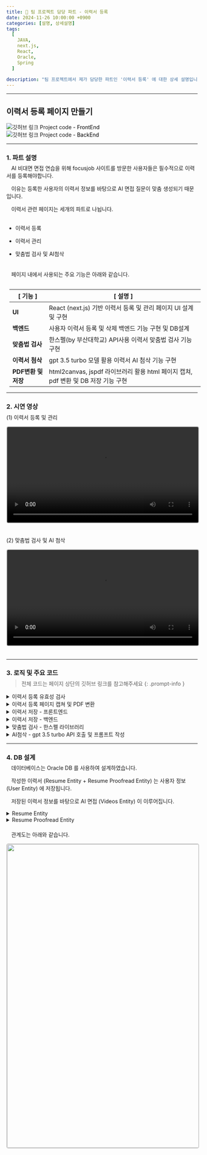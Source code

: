 ```yaml
---
title: 📝 팀 프로젝트 담당 파트 - 이력서 등록
date: 2024-11-26 10:00:00 +0900
categories: [설명, 상세설명]
tags:
  [
    JAVA,
    next.js,
    React,
    Oracle,
    Spring
  ]
  
description: "팀 프로젝트에서 제가 담당한 파트인 '이력서 등록' 에 대한 상세 설명입니다."
---
```


---


## <span class="centered-title">**이력서 등록 페이지 만들기**</span>

<div class="github-links-container2">
  <div class="github-link-box" onclick="window.open('https://github.com/yoonbin106/interview-front/tree/main/src/components/resume', '_blank')">
    <img src="/assets/img/favicons/깃허브.png" alt="깃허브 링크" class="github-icon">
    <span class="github-text">Project code<span style="color:black"> - FrontEnd</span></span>
  </div>

  <div class="github-link-box" onclick="window.open('https://github.com/yoonbin106/interview-back/tree/main/src/main/java/com/ictedu/resume', '_blank')">
    <img src="/assets/img/favicons/깃허브.png" alt="깃허브 링크" class="github-icon">
    <span class="github-text">Project code<span style="color:black"> - BackEnd</span></span>
  </div>
</div>

---

### <span class="larger-text" style="display: block; margin-bottom:-10px;">1. **파트 설명**</span>

ㅤAI 비대면 면접 연습을 위해 focusjob 사이트를 방문한 사용자들은 <span class="emphasize">필수적으로 이력서를 등록</span>해야합니다.

ㅤ이유는 등록한 사용자의 <span class="emphasize">이력서 정보를 바탕으로 AI 면접 질문이 맞춤 생성</span>되기 때문입니다.

ㅤ이력서 관련 페이지는 <span class="emphasize">세개의 파트</span>로 나뉩니다.

- <span class="little-title" style="display: block; margin-top:30px;">이력서 등록</span>

- <span class="little-title">이력서 관리</span>

- <span class="little-title" style="display: block;">맞춤법 검사 및 AI첨삭</span>


ㅤ<span style="display: block; margin-bottom:30px;">ㅤ페이지 내에서 사용되는 <span class="emphasize">주요 기능</span>은 아래와 같습니다.</span>

<table style="margin-bottom: 15px; margin-left:8px;">
  <thead>
    <tr>
      <th>[ 기능 ]</th>
      <th>[ 설명 ]</th>
    </tr>
  </thead>
  <tbody>
    <tr>
      <td><strong>UI</strong></td>
      <td>React (next.js) 기반 이력서 등록 및 관리 페이지 UI 설계 및 구현</td>
    </tr>
    <tr>
      <td><strong>백엔드</strong></td>
      <td>사용자 이력서 등록 및 삭제 백엔드 기능 구현 및 DB설계</td>
    </tr>
    <tr>
      <td><strong>맞춤법 검사</strong></td>
      <td>한스펠(by 부산대학교) API사용 이력서 맞춤법 검사 기능 구현</td>
    </tr>
    <tr>
      <td><strong>이력서 첨삭</strong></td>
      <td>gpt 3.5 turbo 모델 활용 이력서 AI 첨삭 기능 구현</td>
    </tr>
    <tr>
      <td><strong>PDF변환 및 저장</strong></td>
      <td>html2canvas, jspdf 라이브러리 활용 html 페이지 캡쳐, pdf 변환 및 DB 저장 기능 구현</td>
    </tr>
  </tbody>
</table>

---

### <span class="larger-text" style="display: block; margin-bottom:-10px;">2. **시연 영상**</span>

<span class="little-title">(1) 이력서 등록 및 관리</span>

<video controls style="width: 100%; max-width: 800px; margin-bottom: 20px; border: 2px solid #cccccc; border-radius: 5px;">
  <source src="{{ '/assets/video/이력서등록시연.mp4' | relative_url }}" type="video/mp4">
</video>

<span class="little-title">(2) 맞춤법 검사 및 AI 첨삭</span>

<video controls style="width: 100%; max-width: 800px; margin-bottom: 20px; border: 2px solid #cccccc; border-radius: 5px;">
  <source src="{{ '/assets/video/AI첨삭시연.mp4' | relative_url }}" type="video/mp4">
</video>

---

### <span class="larger-text" style="display: block; margin-bottom:-10px;">3. **로직 및 주요 코드**</span>

> 전체 코드는 페이지 상단의 깃허브 링크를 참고해주세요
{: .prompt-info }

<details>
<summary class="custom-summary">이력서 등록 유효성 검사</summary>
<div class="info-box">
  <p>아래 코드는 사용자가 작성한 이력서 데이터를 검증하기 위한 로직입니다.</p>
  <p>이력서 제목, 인적사항 (프로필 이미지, 성별, 상세주소), 자기소개, 지원동기, 학력 섹션에 대한 유효성을 점검합니다.</p>
  <p>오류가 있는 경우 사용자가 해당 입력 필드로 바로 이동할 수 있도록 스크롤 동작을 설정합니다.</p>
</div>

<div class = "toggle-content">
<pre class = "code-box">
<button class="copy-button">Copy</button>
<button class="close-button">Close</button>
<code class = "language-javascript">
  // 1. 이력서 제목 유효성 검사
  if (formData.resume_title.trim() === '') {
    setShowTitleError(true); // 제목이 비어있으면 에러 표시
    if (!hasError) {
      firstErrorField = () => window.scrollTo(0, 0); // 첫 번째 에러 필드로 스크롤 이동
    }
    hasError = true;
  }

  // 2. 인적사항 섹션 유효성 검사

  // 프로필 이미지 확인
  if (!profileImage) {
    setProfileImageError(true); // 프로필 이미지가 없으면 에러 표시
    if (!hasError) {
      firstErrorField = () => sectionsRef.personalInfo.current.scrollIntoView({ behavior: 'smooth' }); // 에러 필드로 스크롤
    }
    hasError = true;
  }

  // 성별 확인
  if (!formData.gender || !['male', 'female', 'other'].includes(formData.gender)) {
    setGenderError(true); // 성별이 유효하지 않으면 에러 표시
    if (!hasError) {
      firstErrorField = () => sectionsRef.personalInfo.current.scrollIntoView({ behavior: 'smooth' });
    }
    hasError = true;
  }

  // 상세주소 확인
  if (specificAddress.trim() === '') {
    setPostcodeError(true); // 상세주소가 비어있으면 에러 표시
    if (!hasError) {
      firstErrorField = () => sectionsRef.address.current.scrollIntoView({ behavior: 'smooth' });
    }
    hasError = true;
  }

  // 3. 자기소개 유효성 검사
  if (selfIntroduction.trim() === '') {
    setShowSelfIntroError(true); // 자기소개가 비어있으면 에러 표시
    if (!hasError) {
      firstErrorField = () => sectionsRef.selfIntroduction.current.scrollIntoView({ behavior: 'smooth' });
    }
    hasError = true;
  }

  // 4. 지원동기 유효성 검사
  if (motivation.trim() === '') {
    setShowMotivationError(true); // 지원동기가 비어있으면 에러 표시
    if (!hasError) {
      firstErrorField = () => sectionsRef.motivation.current.scrollIntoView({ behavior: 'smooth' });
    }
    hasError = true;
  }

  // 5. 학력 섹션 유효성 검사
  const newEducationErrors = educationErrors.map((error) => ({ ...error }));
  educationFields.forEach((field, index) => {
    let fieldHasError = false;

    // 각 교육 항목에 대한 유효성 검사
    if (field.school_name.trim() === '') {
      if (!newEducationErrors[index]) newEducationErrors[index] = {}; // 초기화
      newEducationErrors[index].school_name = true;
      fieldHasError = true;
    }

    if (field.major.trim() === '') {
      if (!newEducationErrors[index]) newEducationErrors[index] = {}; // 초기화
      newEducationErrors[index].major = true;
      fieldHasError = true;
    }

    if (field.start_date === '') {
      if (!newEducationErrors[index]) newEducationErrors[index] = {}; // 초기화
      newEducationErrors[index].start_date = true;
      fieldHasError = true;
    }

    if (field.end_date === '') {
      if (!newEducationErrors[index]) newEducationErrors[index] = {}; // 초기화
      newEducationErrors[index].end_date = true;
      fieldHasError = true;
    }

    if (field.graduation_status === '') {
      if (!newEducationErrors[index]) newEducationErrors[index] = {}; // 초기화
      newEducationErrors[index].graduation_status = true;
      fieldHasError = true;
    }

    // 첫 번째 오류 필드로 스크롤 이동 설정
    if (fieldHasError && !hasError) {
      firstErrorField = () => sectionsRef.education.current.scrollIntoView({ behavior: 'smooth' });
      hasError = true;
    }
  });

  // 학력 오류 상태 업데이트
  setEducationErrors(newEducationErrors);

  // 첫 번째 에러 필드로 스크롤
  if (firstErrorField) {
    firstErrorField();
  }

  // 에러가 있으면 종료
  if (hasError) return;

  // 오류 없으면 면제 사항 확인 및 모달 띄우기
  checkAndSetExemptions();
  setModalContent('작성 내용은 PDF 파일로 저장됩니다<br/>이력서를 저장하시겠습니까?');
  setIsModalOpen(true);
</code>
</pre>
</div>
</details>

<details>
  <summary class="custom-summary">이력서 등록 페이지 캡쳐 및 PDF 변환</summary>
    <div class="info-box">
      <p>아래 코드는 이력서 등록 페이지의 내용을 캡처하고, 이를 PDF 파일로 변환하는 기능을 구현합니다.</p>
      <p>HTML 요소를 캡처하여 이미지로 변환한 후, 이를 PDF로 삽입하고, 여러 페이지에 걸쳐 출력됩니다.</p>
    </div>
  <div class="toggle-content">
    <pre class="code-box">
      <button class="copy-button">Copy</button>
      <button class="close-button">Close</button>
      <code class="language-javascript">
  // 이력서 내용을 캡처하여 PDF로 변환하는 기능을 담은 함수
  const generatePDF = async () => {
    // 페이지의 모든 버튼을 숨김 (PDF 변환 시 버튼을 제외한 내용만 포함)
    const buttons = document.querySelectorAll('button');
    buttons.forEach(button => button.style.display = 'none');
    
    // 'resume-content' ID를 가진 요소를 가져옵니다 (이력서 내용)
    const content = document.getElementById('resume-content');
    
    // html2canvas를 사용하여 이력서 내용의 스크린샷을 캡처
    const canvas = await html2canvas(content, { 
      scale: 2,  // 캡처의 해상도를 2배로 설정
      useCORS: true,  // CORS 문제를 피하기 위해 사용
      scrollX: 0,
      scrollY: 0,
    });
    
    // 캡처한 이미지를 PNG 형식으로 변환
    const imgData = canvas.toDataURL('image/png');
    
    // jsPDF를 사용하여 새로운 PDF 문서를 생성
    const pdf = new jsPDF('p', 'mm', 'a4', true);
    
    const imgWidth = 207;  // 이미지 너비 (A4 용지 기준)
    const pageHeight = 295;  // A4 용지 높이
    const imgHeight = (canvas.height * imgWidth) / canvas.width;  // 이미지 비율에 맞는 높이 계산
    
    let heightLeft = imgHeight;  // 남은 페이지 높이
    let position = 0;  // 이미지가 추가될 위치
    
    // 첫 페이지에 이미지를 추가
    pdf.addImage(imgData, 'PNG', 0, position, imgWidth, imgHeight);
    heightLeft -= pageHeight;  // 남은 높이에서 한 페이지의 높이를 뺌
    
    // 페이지에 이미지가 남아있으면 추가 페이지를 생성하고 이미지를 추가
    while (heightLeft >= 0) {
      position = heightLeft - imgHeight;  // 새로운 페이지에 맞는 위치 계산
      pdf.addPage();  // 새 페이지 추가
      pdf.addImage(imgData, 'PNG', 0, position, imgWidth, imgHeight);  // 새로운 페이지에 이미지 추가
      heightLeft -= pageHeight;
    }
    
    // PDF 문서를 Blob 형식으로 반환
    const pdfBlob = pdf.output('blob');
    
    // 버튼을 다시 표시합니다 (PDF 변환이 끝난 후)
    buttons.forEach(button => button.style.display = '');
    
    return pdfBlob;  // 생성된 PDF Blob 반환
  };
</code>
</pre>
  </div>
</details>


<details>
<summary class="custom-summary">이력서 저장 - 프론트엔드</summary>
<div class="info-box">
    <p>아래 코드는 이력서를 저장하는 프론트엔드 로직입니다.</p>
    <p>사용자가 이력서를 PDF 파일로 저장하고 서버로 업로드하는 과정과 그에 대한 응답 처리를 담당합니다.</p>
</div>
<div class = "toggle-content">
<pre class = "code-box">
<button class="copy-button">Copy</button>
<button class="close-button">Close</button>
<code class = "language-javascript">
  const confirmAction = async () => {
    // 모달에서 '이력서를 저장하시겠습니까?' 메시지가 보여지면 실행
    if (modalContent === '작성 내용은 PDF 파일로 저장됩니다<br/>이력서를 저장하시겠습니까?') {
        try {
            setLoadingSave(true); // 저장 시작 시 로딩 모달 표시

            // PDF 파일 생성
            const pdfData = await generatePDF();
            const formDataToSend = new FormData();

            // 생성된 PDF 데이터를 FormData에 추가
            formDataToSend.append('file', new Blob([pdfData], { type: 'application/pdf' }), `${formData.resume_title}.pdf`); // 제목을 파일 이름으로 설정
            formDataToSend.append('title', formData.resume_title); // 이력서 제목
            formDataToSend.append('email', formData.email); // 이메일
            formDataToSend.append('desired_company', formData.desired_company); // 희망 기업

            // 이력서 파일 업로드 요청
            const uploadResponse = await axios.post('http://localhost:8080/api/resume/upload', formDataToSend, {
                headers: {
                    'Content-Type': 'multipart/form-data', // 파일 업로드 시 필요한 헤더
                },
            });

            const resumeId = uploadResponse.data.resumeId; // 업로드된 이력서 ID

            // 이력서에 대한 추가 정보(자기소개, 지원동기) 저장
            await axios.post('http://localhost:8080/api/resume/proofread/save', {
                resumeId: resumeId,
                selfIntroduction: selfIntroduction,
                motivation: motivation
            });
            
            // 키워드 업데이트 요청
            const keywordResponse = await axios.post('http://localhost:8080/api/resume/update-keywords', {
                resumeId: resumeId,
                selfIntroduction: selfIntroduction,
                motivation: motivation
            });

            // 모달 닫기 및 확인 모달 열기
            setIsModalOpen(false);
            setIsConfirmationOpen(true);
        } catch (error) {
            console.error('에러 발생:', error); // 에러 발생 시 콘솔에 로그 출력
        } finally {
            setLoadingSave(false); // 로딩 모달 숨기기
        }
    } else {
        // '저장하지 않고 돌아가기' 선택 시 이력서 목록 페이지로 이동
        setIsModalOpen(false);
        router.push('/resume/resumeList');
    }
};
</code>
</pre>
</div>
</details>

<details>
<summary class="custom-summary">이력서 저장 - 백엔드</summary>
<div class="info-box">
    <p>아래 코드는 이력서 관리 로직 서비스입니다.</p>
    <p>사용자가 업로드한 이력서를 데이터베이스에 저장하고, 이력서의 교정 내용과 키워드를 처리하는 작업을 담당합니다.</p>
</div>
<div class = "toggle-content">
<pre class = "code-box">
<button class="copy-button">Copy</button>
<button class="close-button">Close</button>
<code class = "language-java">
  @Service
  public class ResumeService {

      @Autowired
      private ResumeRepository resumeRepository; // ResumeRepository 주입

      @Autowired
      private ResumeProofreadRepository proofreadRepository; // ResumeProofreadRepository 주입

      @Autowired
      private ExtractKeywordsService extractKeywordsService; // ExtractKeywordsService 주입

      @Autowired
      private UserService userService; // UserService 주입

      @Transactional
      public ResumeEntity saveResume(MultipartFile file, String title, String desiredCompany, User user) throws IOException {
          ResumeEntity resumeEntity = ResumeEntity.builder()
                  .resumePdf(file.getBytes()) // 이력서 PDF 파일 저장
                  .title(title) // 이력서 제목 저장
                  .desiredCompany(desiredCompany) // 입사 희망 기업명 설정
                  .user(user) // 사용자 정보 설정
                  .createdDate(LocalDateTime.now()) // 생성 날짜 설정
                  .build();
          return resumeRepository.save(resumeEntity);  // 저장된 ResumeEntity를 반환
      }

      @Transactional
      public void saveProofread(ResumeEntity resume, String selfIntroduction, String motivation) {
          ResumeProofreadEntity proofreadEntity = ResumeProofreadEntity.builder()
                  .resume(resume) // 이력서와 연결
                  .selfIntroduction(selfIntroduction) // 자기소개 저장
                  .motivation(motivation) // 지원동기 저장
                  .build();
          proofreadRepository.save(proofreadEntity); // 교정 내용 저장
      }

      public List&lt;ResumeEntity&gt; findResumesByUser(User user) {
          return resumeRepository.findByUser(user); // 사용자가 업로드한 이력서 리스트 반환
      }

      public Optional&lt;ResumeEntity&gt; findResumeById(Long resumeId) {
          return resumeRepository.findById(resumeId); // 이력서 ID로 이력서 검색
      }

      @Transactional
      public void deleteResume(Long resumeId) {
          Optional&lt;ResumeEntity&gt; resumeOpt = resumeRepository.findById(resumeId); // 이력서 찾기
          if (resumeOpt.isPresent()) {
              ResumeEntity resume = resumeOpt.get();
              proofreadRepository.deleteByResume(resume); // 해당 이력서의 교정 내용 삭제
              resumeRepository.delete(resume); // 이력서 삭제
          }
      }

      public Optional&lt;ResumeProofreadEntity&gt; getProofreadByResume(ResumeEntity resume) {
          return proofreadRepository.findByResume(resume); // 이력서에 대한 교정 내용 조회
      }

      public Optional&lt;ResumeProofreadEntity&gt; getProofreadByResumeId(Long resumeId) {
          return proofreadRepository.findByResume_ResumeId(resumeId); // 이력서 ID로 교정 내용 조회
      }

      @Transactional
      public void updateKeywords(Long resumeId, String selfIntroduction, String motivation) throws IOException {
          Optional&lt;ResumeEntity&gt; resumeOpt = resumeRepository.findById(resumeId); // 이력서 ID로 이력서 찾기
          if (resumeOpt.isPresent()) {
              ResumeEntity resume = resumeOpt.get();
              
              String[] keywordsSelfIntroduction = extractKeywordsService.extractKeywords(selfIntroduction); // 자기소개에서 키워드 추출
              String[] keywordsMotivation = extractKeywordsService.extractKeywords(motivation); // 지원동기에서 키워드 추출
              
              resume.setKeywordsSelfIntroduction(String.join(&quot;, &quot;, keywordsSelfIntroduction)); // 키워드 자기소개 저장
              resume.setKeywordsMotivation(String.join(&quot;, &quot;, keywordsMotivation)); // 키워드 지원동기 저장
              resumeRepository.save(resume); // 이력서 저장
          }
      }
  }
  </code>
</pre>
<div class="info-box">
    <p>아래 코드는 이력서 관리 로직 컨트롤러입니다.</p>
    <p>사용자가 이력서를 업로드, 조회, 다운로드, 삭제하고 교정된 내용을 저장 및 조회하는 기능을 제공합니다.</p>
    <p>또한, 이력서에 포함된 키워드를 업데이트하는 기능도 포함되어 있습니다.</p>
</div>
<pre class = "code-box">
<button class="copy-button">Copy</button>
<button class="close-button">Close</button>
<code class = "language-java">
  ResumeController.java

  @RestController
  @RequestMapping(&quot;/api/resume&quot;) // 이 URL 경로로 들어오는 요청을 처리하는 컨트롤러
  @CrossOrigin(origins = &quot;http://localhost:3000&quot;) // CORS 설정: 다른 도메인에서 요청을 허용
  public class ResumeController {

      @Autowired
      private ResumeService resumeService; // 이력서 처리 서비스

      @Autowired
      private UserService userService; // 사용자 서비스
      
      @Autowired
      private ResumeProofreadRepository resumeProofreadRepository; // 이력서 첨삭 데이터 저장소

      @PostMapping(&quot;/upload&quot;) // 이력서 업로드 API
      public ResponseEntity&lt;?&gt; uploadResume(@RequestParam(&quot;email&quot;) String email,
                                            @RequestParam(&quot;file&quot;) MultipartFile file,
                                            @RequestParam(&quot;title&quot;) String title,
                                            @RequestParam(&quot;desired_company&quot;) String desiredCompany) { // 원하는 기업명 추가
          try {
              Optional&lt;User&gt; user = userService.findByEmail(email); // 이메일로 사용자 찾기
              if (user.isPresent()) { // 사용자가 존재하면
                  ResumeEntity savedResume = resumeService.saveResume(file, title, desiredCompany, user.get()); // 이력서 저장
                  return ResponseEntity.ok(Map.of(&quot;message&quot;, &quot;이력서가 성공적으로 업로드되었습니다.&quot;, &quot;resumeId&quot;, savedResume.getResumeId())); // 성공 응답
              } else {
                  return ResponseEntity.status(HttpStatus.NOT_FOUND).body(&quot;사용자를 찾을 수 없습니다.&quot;); // 사용자 없음
              }
          } catch (Exception e) { // 예외 처리
              return ResponseEntity.status(HttpStatus.INTERNAL_SERVER_ERROR).body(&quot;이력서 업로드 중 오류 발생.&quot;);
          }
      }

      @GetMapping(&quot;/user-resumes&quot;) // 사용자의 모든 이력서 조회 API
      public ResponseEntity&lt;?&gt; getUserResumes(@RequestParam(&quot;email&quot;) String email) {
          Optional&lt;User&gt; user = userService.findByEmail(email); // 이메일로 사용자 찾기
          if (user.isPresent()) { // 사용자가 존재하면
              List&lt;ResumeEntity&gt; resumes = resumeService.findResumesByUser(user.get()); // 사용자에 해당하는 이력서 목록 조회
              return ResponseEntity.ok(resumes); // 이력서 목록 반환
          } else {
              return ResponseEntity.status(HttpStatus.NOT_FOUND).body(&quot;사용자를 찾을 수 없습니다.&quot;); // 사용자 없음
          }
      }

      @GetMapping(&quot;/download/{resumeId}&quot;) // 이력서 다운로드 API
      public ResponseEntity&lt;?&gt; downloadResume(@PathVariable Long resumeId) throws UnsupportedEncodingException {
          Optional&lt;ResumeEntity&gt; resume = resumeService.findResumeById(resumeId); // 이력서 ID로 이력서 찾기
          if (resume.isPresent()) { // 이력서가 존재하면
              ResumeEntity resumeEntity = resume.get(); // 이력서 엔티티 가져오기
              String resumeTitle = resumeEntity.getTitle().replaceAll(&quot;[^a-zA-Z0-9가-힣]&quot;, &quot;_&quot;) + &quot;.pdf&quot;;  // 제목에서 특수문자를 _로 대체하고 확장자 추가

              // UTF-8로 인코딩된 파일 이름을 지원하기 위해 filename* 사용
              String encodedFilename = URLEncoder.encode(resumeTitle, StandardCharsets.UTF_8.toString()).replace(&quot;+&quot;, &quot;%20&quot;); // 파일명 인코딩
              
              ResponseEntity.BodyBuilder responseBuilder = ResponseEntity.ok()
                  .header(HttpHeaders.CONTENT_DISPOSITION, &quot;attachment; filename*=UTF-8''&quot; + encodedFilename) // 파일 다운로드 설정
                  .header(HttpHeaders.CONTENT_TYPE, &quot;application/pdf&quot;);  // MIME 타입 설정

              return responseBuilder.body(resumeEntity.getResumePdf()); // PDF 파일 본문 반환
          } else {
              return ResponseEntity.status(HttpStatus.NOT_FOUND).body(&quot;이력서를 찾을 수 없습니다.&quot;); // 이력서 없음
          }
      }

      @DeleteMapping(&quot;/delete/{resumeId}&quot;) // 이력서 삭제 API
      public ResponseEntity&lt;?&gt; deleteResume(@PathVariable Long resumeId) {
          try {
              resumeService.deleteResume(resumeId); // 이력서 삭제
              return ResponseEntity.ok(&quot;이력서가 성공적으로 삭제되었습니다.&quot;); // 성공 응답
          } catch (Exception e) { // 예외 처리
              return ResponseEntity.status(HttpStatus.INTERNAL_SERVER_ERROR).body(&quot;이력서 삭제 중 오류 발생.&quot;); // 오류 발생
          }
      }

      @GetMapping(&quot;/proofread/{resumeId}&quot;) // 이력서 첨삭 정보 조회 API
      public ResponseEntity&lt;?&gt; getProofread(@PathVariable Long resumeId) {
          Optional&lt;ResumeProofreadEntity&gt; proofread = resumeProofreadRepository.findByResume_ResumeId(resumeId); // 첨삭 정보 조회
          if (proofread.isPresent()) { // 첨삭 정보가 있으면
              Map&lt;String, String&gt; response = new HashMap&lt;&gt;();
              response.put(&quot;selfIntroduction&quot;, proofread.get().getSelfIntroduction()); // 자기소개 첨삭 내용
              response.put(&quot;motivation&quot;, proofread.get().getMotivation()); // 동기 첨삭 내용
              return ResponseEntity.ok(response); // 첨삭 내용 반환
          } else {
              return ResponseEntity.status(HttpStatus.NOT_FOUND).body(&quot;첨삭 정보를 찾을 수 없습니다.&quot;); // 첨삭 정보 없음
          }
      }

      @PostMapping(&quot;/proofread/save&quot;) // 첨삭 정보 저장 API
      public ResponseEntity&lt;?&gt; saveProofread(@RequestBody Map&lt;String, Object&gt; requestData) {
          Long resumeId = Long.parseLong(requestData.get(&quot;resumeId&quot;).toString()); // 이력서 ID
          String selfIntroduction = (String) requestData.get(&quot;selfIntroduction&quot;); // 자기소개 첨삭 내용
          String motivation = (String) requestData.get(&quot;motivation&quot;); // 동기 첨삭 내용

          Optional&lt;ResumeEntity&gt; resume = resumeService.findResumeById(resumeId); // 이력서 조회
          if (resume.isPresent()) { // 이력서가 존재하면
              resumeService.saveProofread(resume.get(), selfIntroduction, motivation); // 첨삭 내용 저장
              return ResponseEntity.ok(&quot;AI 첨삭 정보가 성공적으로 저장되었습니다.&quot;); // 성공 응답
          } else {
              return ResponseEntity.status(HttpStatus.NOT_FOUND).body(&quot;이력서를 찾을 수 없습니다.&quot;); // 이력서 없음
          }
      }
      
      @PostMapping(&quot;/update-keywords&quot;) // 키워드 업데이트 API
      public ResponseEntity&lt;?&gt; updateKeywords(@RequestBody Map&lt;String, Object&gt; requestData) {
          Long resumeId = Long.parseLong(requestData.get(&quot;resumeId&quot;).toString()); // 이력서 ID
          String selfIntroduction = (String) requestData.get(&quot;selfIntroduction&quot;); // 자기소개
          String motivation = (String) requestData.get(&quot;motivation&quot;); // 동기

          try {
              resumeService.updateKeywords(resumeId, selfIntroduction, motivation); // 키워드 업데이트
              return ResponseEntity.ok(&quot;키워드가 성공적으로 업데이트되었습니다.&quot;); // 성공 응답
          } catch (IOException e) { // 예외 처리
              return ResponseEntity.status(HttpStatus.INTERNAL_SERVER_ERROR).body(&quot;키워드 업데이트 중 오류 발생.&quot;); // 오류 발생
          }
      }
  }
</code>

</pre>
</div>
</details>

<details>
<summary class="custom-summary">맞춤법 검사 - 한스펠 라이브러리</summary>
<div class="info-box">
  <p>아래 코드는 express 서버를 사용하여 한국어 맞춤법 검사 기능을 제공하는 API입니다.</p>
  <p>CORS 설정을 통해 다른 도메인에서의 요청을 허용하고, POST 요청으로 받은 문장을 hanspell 모듈을 사용해 맞춤법을 검사합니다.</p>
  <p>서버는 포트 3001에서 실행되며, 클라이언트가 맞춤법 검사를 요청하면 결과를 JSON 형식으로 반환합니다.</p>
  <p>오류가 발생할 경우 500 상태 코드와 함께 오류 메시지가 전송됩니다.</p>
</div>
<div class = "toggle-content">
<pre class = "code-box">
<button class="copy-button">Copy</button>
<button class="close-button">Close</button>
<code class = "language-javascript">
  // hanspellsever.js

  // express 모듈
  const express = require(&#39;express&#39;);
  // hanspell 모듈
  const hanspell = require(&#39;hanspell&#39;);
  // body-parser 모듈 - 요청 본문을 파싱하는 데 사용
  const bodyParser = require(&#39;body-parser&#39;);
  // cors 모듈 - CORS 설정을 위해 사용
  const cors = require(&#39;cors&#39;);  

  // express 애플리케이션 객체를 생성
  const app = express();

  // CORS 설정
  app.use(cors({
    origin: &#39;http://localhost:3000&#39;, // 요청을 허용할 출처 설정
    methods: [&#39;GET&#39;, &#39;POST&#39;, &#39;PUT&#39;, &#39;DELETE&#39;, &#39;OPTIONS&#39;], // 허용할 HTTP 메서드 설정
    allowedHeaders: [&#39;Content-Type&#39;, &#39;Authorization&#39;], // 허용할 요청 헤더 설정
  }));

  // 모든 경로에 대해 OPTIONS 메서드를 처리하도록 설정
  app.options(&#39;*&#39;, cors());

  // 요청 본문을 JSON 형식으로 파싱하도록 설정
  app.use(bodyParser.json());

  // 맞춤법 검사 API 엔드포인트
  app.post(&#39;/check-spelling&#39;, (req, res) =&gt; {
    const sentence = req.body.sentence; // 클라이언트에서 받은 문장

    let isResponseSent = false; // 응답이 이미 전송되었는지 추적하는 변수

    // hanspell 모듈을 사용하여 맞춤법 검사
    hanspell.spellCheckByDAUM(
      sentence, // 클라이언트에서 받은 문장
      6000, // 요청 시간 초과 시간 (밀리초)
      (result) =&gt; {
        if (!isResponseSent) {
          isResponseSent = true; // 응답을 보냈음을 표시
          res.json(result); // 맞춤법 검사 결과를 JSON 형식으로 응답
        }
      },
      (err) =&gt; {
        if (!isResponseSent) {
          isResponseSent = true; // 응답을 보냈음을 표시
          res.status(500).send(&#39;Spelling check error&#39;); // 오류 발생 시 500 상태 코드와 함께 오류 메시지 응답
        }
      }
    );
  });

  // 서버가 실행될 포트 설정
  const PORT = 3001;
  // 서버를 지정된 포트에서 실행
  app.listen(PORT, () =&gt; {
    console.log(`Server running on port ${PORT}`); // 서버 실행 확인 메시지
  });
</code>
</pre>
<div class="info-box">
  <p>아래 코드는 우측 사이드바에서 맞춤법 검사 결과를 보여주는 기능을 구현한 부분입니다.</p>
  <p>맞춤법 검사 결과는 'proofreadResult' 배열을 통해 표시됩니다.</p>
  <p>배열에 데이터가 있으면 각 항목을 리스트 형식으로 보여줍니다.</p>
  <p> 검사 결과가 없을 경우 "맞춤법 검사 결과가 없습니다."라는 메시지가 출력됩니다.</p>
</div>
<pre class = "code-box">
<button class="copy-button">Copy</button>
<button class="close-button">Close</button>
<code class="language-javascript">
  결과화면 (우측 사이드바)

  {isProofreadSidebarOpen &amp;&amp; (  // isProofreadSidebarOpen이 true일 경우에만 사이드바가 열리도록 조건 처리
    &lt;div className={`$ {proofreadStyles.proofreadSidebar} $ {isProofreadSidebarOpen ? proofreadStyles.open : &#39;&#39;} $ {isSidebarCollapsed ? proofreadStyles.collapsed : &#39;&#39;}`}&gt; 
      &lt;div className={proofreadStyles.sidebarHeader}&gt;  // 사이드바의 헤더 부분
        &lt;h3 style={{ borderBottom: &#39;2px solid black&#39;, paddingBottom: &#39;5px&#39; }}&gt;맞춤법 검사 결과&lt;/h3&gt;  // "맞춤법 검사 결과" 제목
        &lt;div className={proofreadStyles.sidebarIcons}&gt;  // 사이드바에 있는 아이콘 영역
          {isSidebarCollapsed ? (  // 사이드바가 접혀 있으면 아래 화살표 아이콘을 표시
            &lt;KeyboardArrowDownIcon onClick={toggleSidebarHeight} style={{ cursor: &#39;pointer&#39;, marginRight:&#39;65px&#39;, marginTop:&#39;10px&#39; }} /&gt; 
          ) : (  // 사이드바가 펼쳐져 있으면 위 화살표 아이콘을 표시
            &lt;KeyboardArrowUpIcon onClick={toggleSidebarHeight} style={{ cursor: &#39;pointer&#39;, marginRight:&#39;65px&#39;, marginTop:&#39;10px&#39; }} /&gt; 
          )} 
          &lt;button className={proofreadStyles.closeButton} onClick={closeProofreadSidebar}&gt;  // 사이드바 닫기 버튼
            &lt;CloseIcon style={{ marginTop:&#39;5px&#39; }} /&gt;  // 닫기 아이콘
          &lt;/button&gt; 
        &lt;/div&gt; 
      &lt;/div&gt; 
      &lt;div className={proofreadStyles.sidebarContent}&gt;  // 사이드바의 내용 부분
        {proofreadResult.length &gt; 0 ? (  // 검사 결과가 있을 경우
          &lt;ul&gt; 
            {proofreadResult.map((item, index) =&gt; (  // 맞춤법 검사 결과 리스트를 순회하여 출력
              &lt;li key={index} className={proofreadStyles.resultItem}&gt;  // 각 항목에 대한 리스트 아이템
                &lt;p&gt;&lt;strong&gt;잘못된 표현 :&lt;/strong&gt; {item.token}&lt;/p&gt;  // 잘못된 표현을 표시
                &lt;p&gt;&lt;strong&gt;수정 제안 :&lt;/strong&gt; {item.suggestions.join(&#39;, &#39;)}&lt;/p&gt;  // 수정 제안들을 쉼표로 구분하여 표시
                &lt;p&gt;&lt;strong&gt;수정 이유 :&lt;/strong&gt; {item.info}&lt;/p&gt;  // 수정 이유를 표시
              &lt;/li&gt; 
            ))} 
          &lt;/ul&gt; 
        ) : (  // 검사 결과가 없을 경우
          &lt;p&gt;맞춤법 검사 결과가 없습니다.&lt;/p&gt;  // 결과가 없음을 표시
        )} 
      &lt;/div&gt; 
    &lt;/div&gt; 
  )}
</code>

</pre>
</div>
</details>

<details>
<summary class="custom-summary">AI첨삭 - gpt 3.5 turbo API 호출 및 프롬프트 작성</summary>
<div class="info-box">
  <p>아래 코드는 클라이언트에서 전송한 텍스트를 받아 GPT에 텍스트 첨삭을 요청하고, 결과를 반환하는 RESTful API 컨트롤러입니다.</p>
  <p>" / api / chatgpt - self " 로 POST 요청이 들어오면, 해당 텍스트를 " ProofreadSelfService " 로 전달하여 검사 결과를 받아옵니다.</p>
</div>
<div class = "toggle-content">
<pre class = "code-box">
<button class="copy-button">Copy</button>
<button class="close-button">Close</button>
<code class = "language-java">
  @RestController  // RESTful 웹 서비스 컨트롤러
  public class ProofreadSelfController {

      private final ProofreadSelfService proofreadService;  // ProofreadSelfService 객체를 주입받아 사용할 변수

      // 생성자 주입을 통해 ProofreadSelfService를 받아옴
      public ProofreadSelfController(ProofreadSelfService proofreadService) {
          this.proofreadService = proofreadService;  // proofreadService를 해당 클래스의 멤버 변수에 할당
      }

      // 클라이언트에서 /api/chatgpt-self로 POST 요청을 보내면 호출되는 메서드
      @PostMapping(&#34;/api/chatgpt-self&#34;)
      public String getChatGPTResponse(@RequestBody Map&lt;String, String&gt; requestData) {  // 요청 데이터는 Map 형태로 받아옴
          try {
              String text = requestData.get(&#34;text&#34;);  // 요청에서 'text' 값을 추출
              return proofreadService.getChatGPTResponse(text);  // proofreadService의 메서드를 호출하여 ChatGPT 응답을 받음
          } catch (IOException e) {  // IO 예외 발생 시 처리
              e.printStackTrace();  // 예외 메시지를 콘솔에 출력
              return &#34;Error occurred while processing your request: &#34; + e.getMessage();  // 에러 메시지 반환
          } catch (Exception e) {  // 그 외 모든 예외 처리
              e.printStackTrace();  // 예외 메시지를 콘솔에 출력
              return &#34;An unexpected error occurred: &#34; + e.getMessage();  // 일반적인 에러 메시지 반환
          }
      }
  }
</code>
</pre>
<div class="info-box">
    <p>아래 코드는 OpenAI GPT-3.5 모델을 사용하여 사용자가 작성한 자기소개서를 첨삭하는 서비스입니다.</p>
    <p>API 키와 URL을 설정하고, OkHttp를 사용해 API 호출을 통해 자기소개서를 분석합니다.</p>
    <p>비격식적인 문체를 격식 있는 문체로 수정하고, 명확성과 간결성을 높이는 수정 작업을 진행합니다.</p>
    <p>수정된 텍스트와 그 이유를 사용자에게 보여주는 방식으로 동작합니다.</p>
</div>
<pre class = "code-box">
<button class="copy-button">Copy</button>
<button class="close-button">Close</button>
<code class = "language-java">
  @Service
  public class ProofreadSelfService {
      // API 키를 프로퍼티 파일에서 가져옵니다
      @Value(&#34;${proofread.api-key}&#34;)
      private String apiKey;

      // API URL 설정
      private static final String API_URL = &#34;https://api.openai.com/v1/chat/completions&#34;;

      // ObjectMapper 객체 생성 (JSON 처리용)
      private final ObjectMapper objectMapper = new ObjectMapper();

      // ChatGPT API로 요청을 보내고 응답을 받는 메소드
      public String getChatGPTResponse(String text) throws IOException {
          // OkHttpClient를 설정하여 API 호출을 위한 클라이언트를 생성
          OkHttpClient client = new OkHttpClient.Builder()
              .connectTimeout(120, TimeUnit.SECONDS)
              .writeTimeout(120, TimeUnit.SECONDS)
              .readTimeout(120, TimeUnit.SECONDS)
              .build();

          // 프롬프트 생성: 사용자가 작성한 자기소개를 분석하고 첨삭을 요청하는 텍스트
          StringBuilder promptBuilder = new StringBuilder();
          promptBuilder.append(&#34;우리는 웹페이지의 이용자가 이력서의 &#39;자기소개&#39; 파트에 작성한 텍스트를 기반으로 자기소개 첨삭을 할거야.&#34;);
          promptBuilder.append(&#34;이용자는 아직 회사에 입사하지 않은 상태고, 회사 입사를 위한 이력서의 자기소개란에 자기소개를 적고있는 상황이야.&#34;);
          promptBuilder.append(&#34;회사 입사를 위한 공식적인 자기소개서 작성이니까 이용자는 공식적이고 격식있는 문체로 텍스트를 작성하겠지.&#34;);
          promptBuilder.append(&#34;우리는 이 텍스트를 사용자에게 받아서 분석한 뒤 AI첨삭을 해주는 역할을 하는거야.&#34;);
          promptBuilder.append(&#34;이용자에게 첨삭 결과를 보여줄 때는 반드시 존댓말을 사용하고 일정한 어투를 유지해야 해.&#34;);
          promptBuilder.append(&#34;텍스트를 읽고 자기소개 첨삭을 해주는 기준을 알려줄게. 그에 맞게 너가 메시지를 표시해주면 돼.&#34;);
          promptBuilder.append(&#34;첫번째 기준은 이용자가 작성한 텍스트가 공식적인 이력서 작성에 맞지 않는 문체인 경우야.&#34;);
          promptBuilder.append(&#34;비격식적인 표현이나 구어체를 사용하는 경우 수정을 해줘. 사용자가 자신을 표현할 때는 &#39;나&#39;, &#39;내가&#39;라고 적었을경우 &#39;저&#39;, &#39;제가&#39;로 수정해줘.&#34;);
          promptBuilder.append(&#34;두번째 기준은 명료성과 간결성이야. 비슷한 단어나 문장이 계속 사용되거나 문장이 완전하게 끝나지 않은 문장이 있는지 파악해주고 있다면 문장을 간결하고 명확하게 끝나게 수정해주면 돼.&#34;);
          promptBuilder.append(&#34;문장이 완전하게 끝나지 않은 문장의 예시로는 &#39;은,는,이,가&#39; 등으로 문장이 불완전하게 끝나는 경우가 있겠지. 또한 명사로 문장이 끝나버리는 경우에도 완전한 문장으로 수정해줘.&#34;);
          promptBuilder.append(&#34;위의 기준들에 따라 사용자의 텍스트를 수정하여 첨삭 결과 메시지를 띄울 때, &#39;▶ 첨삭 결과는 다음과 같습니다.&#34;로 제목을 보여주고 밑에 수정 결과 메시지를 띄워줘.&#34;);
          promptBuilder.append(&#34;반드시 수정이 완료된 사용자의 텍스트 전체 문장을 한 번에 보내줘.&#34;);
          promptBuilder.append(&#34;또한 사용자의 텍스트를 수정할 때는 요약을 하거나 글의 흐름을 바꾸면 안돼.&#34;);
          promptBuilder.append(&#34;원래의 문장 구조를 유지하되, 위의 기준에 맞지 않는 부분만 수정하는 식으로 해야 해.&#34;);

          promptBuilder.append(&#34;수정된 텍스트 전체 문장을 보냈다면, 다시 두 줄 띄우고 &#39;▶ 수정 부분은 다음과 같습니다.&#34;로 제목을 보여주고 밑에 수정 이유 메세지를 보여줘.&#34;);
          promptBuilder.append(&#34;수정 이유를 보여줄때는 - 하이푼으로 틀을 시작하고 &#39;수정이유&#39; : &#39;수정 전 문장&#39; → &#39;수정 후 문장&#39; 이런 형식이 하나의 틀이라고 생각하면돼. 하나의 틀에는 하나의 반드시 하나의 하이푼만 들어가야해. 따라서 반드시 &#39;수정이유&#39; 앞에만 하이푼이 붙어야겠지. &#34;);
          
          promptBuilder.append(&#34;위의 틀에서 &#39;수정 이유&#39; 에는 너가 수정을 한 이유가 들어가야하고 &#39;수정 전 문장&#39;에는 수정을 거치기 전 사용자의 텍스트 원본만 들어가야해. &#39;수정 후 문장&#39;은 너가 수정을 완료한 문장만 들어가야해.&#34;);
          promptBuilder.append(&#34;수정이유 틀인 &#39;수정 전 문장&#39; 과 &#39;수정 후 문장&#39; 이 텍스트는 포함시키지 마. 이건 내가 너에게 알려주는 틀일뿐이야. 저 틀안에 내가 요청한 문장만 사용자에게 보여주면돼. &#34;);
          promptBuilder.append(&#34;너가 이해하기 쉽게 수정이유 예시를 보여주자면 다음과같아. &#34;);
          promptBuilder.append(&#34; - 수정이유 : 문체가 비격식적인 표현을 포함하고 있어 격식 있는 문체로 수정했습니다.\r\n&#34;);
          promptBuilder.append(&#34;&#39;대학교에서 여러 가지 프로젝트를 진행했습니더.&#34; → &#34;&#39;대학교에서 여러 가지 프로젝트를 진행했습니다.&#34;&#34;);
          promptBuilder.append(&#34;위의 예시를 참고해서 같은 틀과 형식으로 수정이유를 보여주면돼.&#34;);
          promptBuilder.append(&#34;&lt;필수&gt;&#34;);
          promptBuilder.append(&#34;위에서 언급한 내용들을 모두 반드시 지켜야 해.&#34;);
          promptBuilder.append(&#34;그리고 너는 첨삭 결과 외에는 아무것도 표시하면 안 돼.&#34;);
          promptBuilder.append(&#34;너가 수정한 부분들은 하나도 빠뜨리지 않고 반드시 모두 수정이유 메시지로 사용자에게 보여줘야해.&#34;);
          promptBuilder.append(&#34;내가 너에게 주는 지시 사항이나, 너가 나한테 대답하는 내용은 절대로 첨삭 결과에 포함되면 안 돼.&#34;);
          promptBuilder.append(&#34;결과에는 오직 첨삭 메시지와 관련된 내용만 포함시키고, 그 외의 불필요한 텍스트나 내용은 절대로 포함시키지 마.&#34;);
          promptBuilder.append(&#34;사용자에게는 오직 첨삭 결과와 수정 이유만 보여줘야 해.&#34;);
          promptBuilder.append(&#34;자 그럼 아래 텍스트를 읽고 위의 지시사항에 맞게 첨삭 결과를 출력해줘.&#34;);
          promptBuilder.append(text);
          promptBuilder.append(&#34;텍스트를 분석할때는 반드시 원본 그대로 분석을 한 뒤 첨삭을 진행해야해.&#34;);

          String prompt = promptBuilder.toString();

          // JSON 요청 본문 생성
          Map&lt;String, Object&gt; jsonBody = new HashMap&lt;&gt;();
          jsonBody.put(&#34;model&#34;, &#34;gpt-3.5-turbo&#34;);

          Map&lt;String, String&gt; message = new HashMap&lt;&gt;();
          message.put(&#34;role&#34;, &#34;user&#34;);
          message.put(&#34;content&#34;, prompt);

          jsonBody.put(&#34;messages&#34;, new Object[] { message });

          MediaType mediaType = MediaType.parse(&#34;application/json&#34;);
          RequestBody body = RequestBody.create(objectMapper.writeValueAsString(jsonBody), mediaType);

          // API 호출
          Request request = new Request.Builder()
              .url(API_URL)
              .addHeader(&#34;Authorization&#34;, &#34;Bearer &#34; + apiKey)
              .post(body)
              .build();

          Response response = client.newCall(request).execute();
          if (response.isSuccessful()) {
              // 응답 받은 JSON에서 결과 텍스트 추출
              String responseBody = response.body().string();
              JsonNode root = objectMapper.readTree(responseBody);
              JsonNode choices = root.path(&#34;choices&#34;);
              JsonNode messageNode = choices.get(0).path(&#34;message&#34;);
              return messageNode.path(&#34;content&#34;).asText();
          } else {
              throw new IOException(&#34;Failed to get response from API&#34;);
          }
      }
  }

</code>
</pre>
</div>
</details>

---

### <span class="larger-text" style="display: block; margin-bottom:-10px;">4. **DB 설계**</span>

ㅤ데이터베이스는 <span class="emphasize">Oracle DB</span> 를 사용하여 설계하였습니다.

ㅤ작성한 이력서 (Resume Entity + Resume Proofread Entity) 는 사용자 정보 (User Entity) 에 저장됩니다.
  
ㅤ저장된 이력서 정보를 바탕으로 AI 면접 (Videos Entity) 이 이루어집니다.

<details>
<summary class="custom-summary">Resume Entity</summary>
<div class="info-box">
    <p>ResumeEntity 클래스는 이력서를 저장하기 위한 JPA 엔티티입니다.</p>
    <p>User와 다대일(@ManyToOne) 관계를 맺고 있으며, LAZY 로딩을 사용해 필요 시 데이터베이스에서 User 정보를 가져옵니다.</p>
</div>
<div class = "toggle-content">
<pre class = "code-box">
<button class="copy-button">Copy</button>
<button class="close-button">Close</button>
<code class = "language-java">
  @Data // Lombok 어노테이션 - Getter, Setter, equals, hashCode, toString 메서드 자동 생성
  @Entity // JPA 어노테이션 - 데이터베이스 테이블과 매핑
  @Builder // Lombok 어노테이션 - 빌더 패턴 사용해 객체 생성
  @NoArgsConstructor // Lombok 어노테이션 - 파라미터가 없는 기본 생성자 생성
  @AllArgsConstructor // Lombok 어노테이션 - 모든 필드를 파라미터로 받는 생성자 생성
  @Table(name = "resume") // JPA 어노테이션 - 매핑되는 데이터베이스 테이블 이름 지정

  public class ResumeEntity {
    @ManyToOne(fetch = FetchType.LAZY) // ResumeEntity - User가 다대일 관계 - 지연 로딩(FetchType.LAZY) 설정으로 필요할 때만 User 데이터 로드
    @JoinColumn(name = "user_id", nullable = false) // user_id 컬럼이 User 테이블의 기본 키와 조인
    private User user; // 이력서를 작성한 사용자 정보
    
      @Id // 기본 키
      @SequenceGenerator(name = "resume_seq", sequenceName = "resume_seq", allocationSize = 1, initialValue = 1) // 시퀀스 통해 기본 키 생성. allocationSize는 증가 값, initialValue는 초기 값
      @GeneratedValue(strategy = GenerationType.SEQUENCE, generator = "resume_seq") // 기본 키 값을 시퀀스 통해 자동 생성
      @Column(name = "resume_id") // 데이터베이스의 resume_id 컬럼에 매핑
      private Long resumeId; // 이력서 고유 ID

      @Lob // 대용량 바이너리 데이터 저장
      @Column(name = "resume_pdf", nullable = false)
      private byte[] resumePdf; // 이력서 PDF 파일 데이터
      
      @Column(name = "created_date", nullable = false)
      private LocalDateTime createdDate; // 이력서 생성 날짜 및 시간
      
      @Column(name = "title", nullable = false)
      private String title; // 이력서 제목
      
      @Column(name = "keywords_self_introduction", length = 2000)
      private String keywordsSelfIntroduction; // 자기소개 키워드
      

      @Column(name = "keywords_motivation", length = 2000)
      private String keywordsMotivation; // 지원 동기 키워드
      
      @Column(name = "desired_company")
      private String desiredCompany; // 지원자가 희망하는 회사명
  }
</code>
</pre>
</div>
</details>

<details style="margin-bottom:20px;">
<summary class="custom-summary">Resume Proofread Entity</summary>
<div class="info-box">
    <p>ResumeProofreadEntity 클래스는 데이터베이스 테이블 resume_proofread와 매핑되는 JPA 엔티티입니다.</p>
    <p>이력서 첨삭 내용을 저장하며 자기소개서 첨삭, 지원동기 첨삭 정보를 포함합니다.</p>
</div>
<div class = "toggle-content">
<pre class = "code-box">
<button class="copy-button">Copy</button>
<button class="close-button">Close</button>
<code class = "language-java">
  @Data // Lombok 어노테이션 - Getter, Setter, equals, hashCode, toString 메서드 자동 생성
  @Entity // JPA 어노테이션 - 데이터베이스 테이블과 매핑
  @Builder // Lombok 어노테이션 - 빌더 패턴 사용해 객체 생성
  @NoArgsConstructor // Lombok 어노테이션 - 파라미터가 없는 기본 생성자 생성
  @AllArgsConstructor // Lombok 어노테이션 - 모든 필드를 파라미터로 받는 생성자 생성
  @Table(name = "resume_proofread") // JPA 어노테이션 - 매핑되는 데이터베이스 테이블 이름 지정

  public class ResumeProofreadEntity {

      @Id
      @SequenceGenerator(
          name = "proofread_seq",
          sequenceName = "proofread_seq",
          allocationSize = 1,
          initialValue = 1
      )
      @GeneratedValue(strategy = GenerationType.SEQUENCE, generator = "proofread_seq")
      @Column(name = "proofread_id")
      private Long proofreadId; // 검토 고유 ID

      @ManyToOne(fetch = FetchType.LAZY) // JPA 어노테이션: `ResumeEntity`와 다대일 관계 설정, 지연 로딩(FetchType.LAZY) 사용
      @JoinColumn(name = "resume_id", nullable = false) // 데이터베이스의 `resume_id` 컬럼과 매핑. `ResumeEntity`의 기본 키와 조인
      private ResumeEntity resume; // 검토 대상 이력서

      @Lob // JPA 어노테이션: 대용량 데이터(텍스트)를 저장하기 위해 사용
      @Column(name = "self_introduction", nullable = false)
      private String selfIntroduction; // 자기소개서 검토 내용

      @Lob // 대용량 데이터(텍스트)를 저장하기 위한 어노테이션
      @Column(name = "motivation", nullable = false)
      private String motivation; // 지원 동기 검토 내용
  }
</code>
</pre>
</div>
</details>


ㅤ관계도는 아래와 같습니다.

<img src="assets/img/favicons/다이어그램.png" style="border: 2px solid #cccccc; border-radius: 5px;" width="800px" height="800px" />

